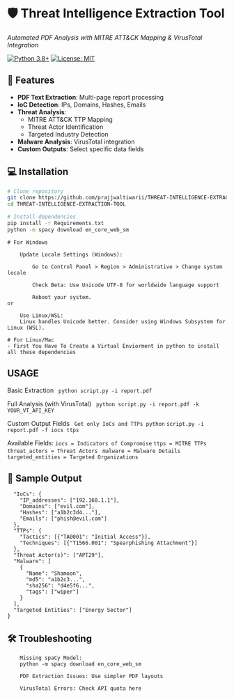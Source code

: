# 🛡️ Threat Intelligence Extraction Tool

*Automated PDF Analysis with MITRE ATT&CK Mapping & VirusTotal Integration*

[![Python 3.8+](https://img.shields.io/badge/python-3.8%2B-blue)](https://www.python.org/)
[![License: MIT](https://img.shields.io/badge/License-MIT-yellow)](https://opensource.org/licenses/MIT)


## 🎯 Features
- **PDF Text Extraction**: Multi-page report processing
- **IoC Detection**: IPs, Domains, Hashes, Emails
- **Threat Analysis**: 
  - MITRE ATT&CK TTP Mapping
  - Threat Actor Identification
  - Targeted Industry Detection
- **Malware Analysis**: VirusTotal integration
- **Custom Outputs**: Select specific data fields

## 💻 Installation

```bash
# Clone repository
git clone https://github.com/prajjwaltiwarii/THREAT-INTELLIGENCE-EXTRACTION-TOOL.git
cd THREAT-INTELLIGENCE-EXTRACTION-TOOL

# Install dependencies
pip install -r Requirements.txt
python -m spacy download en_core_web_sm
```
```
# For Windows

    Update Locale Settings (Windows):

        Go to Control Panel > Region > Administrative > Change system locale

        Check Beta: Use Unicode UTF-8 for worldwide language support

        Reboot your system.
or

    Use Linux/WSL:
    Linux handles Unicode better. Consider using Windows Subsystem for Linux (WSL).
```
```
# For Linux/Mac
- First You Have To Create a Virtual Enviorment in python to install all these dependencies 
```
## USAGE

 Basic Extraction
 ``` python script.py -i report.pdf```

 Full Analysis (with VirusTotal)
``` python script.py -i report.pdf -k YOUR_VT_API_KEY```

 Custom Output Fields
 ``` Get only IoCs and TTPs python```
 ``` script.py -i report.pdf -f iocs ttps ```

 Available Fields:
 ``` iocs = Indicators of Compromise ```
 ``` ttps = MITRE TTPs ```
 ``` threat_actors = Threat Actors```
 ``` malware = Malware Details```
 ``` targeted_entities = Targeted Organizations``` 

## 📄 Sample Output

```{
  "IoCs": {
    "IP_addresses": ["192.168.1.1"],
    "Domains": ["evil.com"],
    "Hashes": ["a1b2c3d4..."],
    "Emails": ["phish@evil.com"]
  },
  "TTPs": {
    "Tactics": [{"TA0001": "Initial Access"}],
    "Techniques": [{"T1566.001": "Spearphishing Attachment"}]
  },
  "Threat Actor(s)": ["APT29"],
  "Malware": [
    {
      "Name": "Shamoon",
      "md5": "a1b2c3...",
      "sha256": "d4e5f6...",
      "tags": ["wiper"]
    }
  ],
  "Targeted Entities": ["Energy Sector"]
}

```
## 🛠️ Troubleshooting

```
    Missing spaCy Model:
    python -m spacy download en_core_web_sm

    PDF Extraction Issues: Use simpler PDF layouts

    VirusTotal Errors: Check API quota here
```
